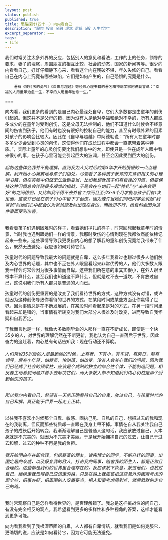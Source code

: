 ```yaml
---
layout: post
status: publish
published: true
title: 思路探讨(四十一) 向内看自己
description: "股市 投资 金融 理念 逻辑 a股 人生哲学"
excerpt_separator: ===
tags:
- life
---
```


我们时常关注太多外界的反应，包括别人的意见和看法，工作的上的任务，领导的要求，妻子的埋冤，周围朋友的相互比较，社会的动态，国家的新闻等等。很少向内看看自己，好好仔细静下心来，看看这个内在残破不堪，年久失修的自己。看看自己在内心上究竟有哪些缺陷，它们是如何产生的，自己恐惧的究竟是什么。

		著有《被讨厌的勇气》《自卑与超越》等经典心理书籍的著名精神病学家阿德勒曾说：“幸福的人用童年治愈一生，不幸的人用童年治愈一生。”

===

向内看，我们更多的看到的是自己内心最深处自卑，它们大多数都是由童年的创伤引起的。但这并不是父母的错，因为没有人是绝对幸福和绝对不幸的，所有人都或多或少的在童年时受到创伤，这是父母无法控制的，他们不知道什么时候会不经意间的伤害到孩子，他们有时也没有很好的控制自己的能力，甚至有时候外界的因素对孩子的影响会比较大。因此在《自卑与超越》中阿德勒说：“所有人在童年时都多多少少会受到心灵的创伤，这使得他们在成长过程中都会一直携带着某种特质。”，实际上童年的心灵创伤要比我们想象中的大，即使只是一件在成年人眼中看来很小的事，在孩子心里可能会引起巨大的波澜，甚至会因此受到巨大的创伤。

###### 起初这些体会我并不能理解，直到我为人父时后的第3年才开始慢慢的一点点理解。我开始小心翼翼地与孩子们相处，尽管看了各种孩子教育的文章和相关的心理学书籍，但在实际中仍然无法做到妥当，比如我想教孩子们有自律的习惯，但要保持这种习惯总会伴随很多艰难的挑战，于是会在与她们一起“挣扎”与“未来会更好”的之间徘徊，又比如我不得不去外省工作而且至少3-6个月才能与孩子们有1次见面，这或许已经在孩子们心中留下了创伤，因为或许当她们同班同学会说起“我爸爸”时她们心中都会认为爸爸能及时出现在身边，而她却不行，她自然会因为这件事而受到伤害。

我看着孩子们遇到困难时的样子，看着她们挣扎的样子，时常回想起我童年时的情景，当时我也遇到跟她们一样的情景，我那时受伤的心情到现在我都依然能依稀记起来一些来。这些事情导致我更发自内心的想了解我的童年创伤究竟给我带来了什么，既然无法避免，我应该如何对待它们。

孩童时代的问题导致我最大的问题就是自卑，这么多年我看过也聊过很多人他们触及内心世界的话题，其中也不乏在外人眼里看起来非常优秀的人，他们大多数人跟我一样会时常会因为很多事情而自卑。这些我们所在意的事其实很小，在外人眼里根本不算什么，甚至我们也知道这不算什么，但就是过不去一道坎，不肯放过自己，这说明我们所有人都只是普通的人而已。

孩童时代的创伤更重要的是改变了我们看待世界的方式，这种方式没有对错，或许就因为这种创伤导致你看待的世界的方式，在某段时间或某些方面让你赢得了世界。因为事情总是在不断发展的，在某段时间看起来是对的方式，在另一段时间里看起来却是错的，当事情有所转变时我们大部分人很难及时改变，进而导致自我怀疑和自我否定。

于我而言也是一样，我像大多数刚毕业的人那样一直在不断成长，即使是一个快35岁的人，对世界的理解仍然在不断更新，我也认为自己一直落后于世界，因此奋力的追赶着，内心总有句话告知我：现在行动还不算晚。

###### 人们常说35岁后的人是最脆弱的时候，上有老，下有小，有车贷，有房贷，前有领导，后有小年轻，怕裁员，怕动荡，怕改变。没有人会关心我们的问题，因为我们已经成了社会的顶梁柱，应该是个成熟的独立的综合性个体，不能制造问题，相反要主动看到问题并着手去解决它们，而大多数人却不知道我们内心仍然是那个受到创伤的孩子。

###### 所以我向内看自己，希望有一天能正确看待自己的自卑，放过自己，与孩童时代的自己和解，真正能于世界一起走上正轨。

以往我不喜欢小时候那个自卑、敏感、固执己见、自私的自己，想把过去的我和现在的我剥离，但反而那些特质却一直跟在我身上甩不掉。事情在自从我关注我自己孩子的成长后开始转变，我渐渐理解自己是普通人这句话，我应该放过自己，人本身就是不完美的，就因为不完美才美丽。于是我开始拥抱自己的过去，让自己于过去和解，过去的种种不再是我的负担。

###### 我开始明白存在即合理，包括暴富的朋友，读完博士的同学，不断升迁的同事，出国定居的亲戚，以及报复我的敌人，打击我的同事，陷害我的陌生人，都是正常且合理的。这些都是我们的世界里合理存在的，我应该放下执念，放过他们，也放过自己，继续走我觉得自己应该走的路，只是在路上我应该把这些意外的因素考虑的周全些，把事办好，把周围的人安置妥当，把人和事考虑周到点，然后默默的走自己的路。

我时常观察自己是怎样看待世界的，是否理解错了。我总是这样挑战性的问自己，有没有完全相反的观点。我希望看到更多的多样性和多种视角的答案，这样才能看到更多可能。

向内看我看到了我根深蒂固的自卑，人人都有自卑情结，就看我们是如何克服它，更确切的说，应该是如何看待它，因为它可能无法避免。

